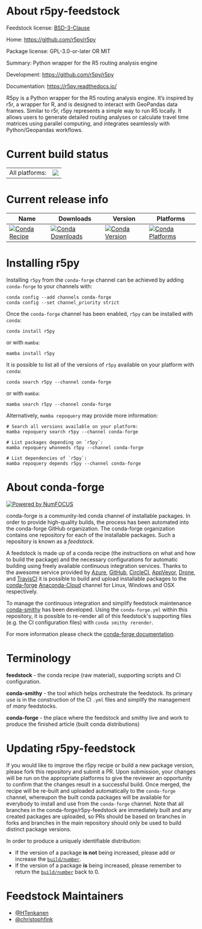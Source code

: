 About r5py-feedstock
====================

Feedstock license: [BSD-3-Clause](https://github.com/conda-forge/r5py-feedstock/blob/main/LICENSE.txt)

Home: https://github.com/r5py/r5py

Package license: GPL-3.0-or-later OR MIT

Summary: Python wrapper for the R5 routing analysis engine

Development: https://github.com/r5py/r5py

Documentation: https://r5py.readthedocs.io/

R5py is a Python wrapper for the R5 routing analysis engine. It’s inspired by r5r, a wrapper for R, and is designed to interact with GeoPandas data frames.
Similar to r5r, r5py represents a simple way to run R5 locally. It allows users to generate detailed routing analyses or calculate
travel time matrices using parallel computing, and integrates seamlessly with Python/Geopandas workflows.


Current build status
====================


<table><tr><td>All platforms:</td>
    <td>
      <a href="https://dev.azure.com/conda-forge/feedstock-builds/_build/latest?definitionId=16189&branchName=main">
        <img src="https://dev.azure.com/conda-forge/feedstock-builds/_apis/build/status/r5py-feedstock?branchName=main">
      </a>
    </td>
  </tr>
</table>

Current release info
====================

| Name | Downloads | Version | Platforms |
| --- | --- | --- | --- |
| [![Conda Recipe](https://img.shields.io/badge/recipe-r5py-green.svg)](https://anaconda.org/conda-forge/r5py) | [![Conda Downloads](https://img.shields.io/conda/dn/conda-forge/r5py.svg)](https://anaconda.org/conda-forge/r5py) | [![Conda Version](https://img.shields.io/conda/vn/conda-forge/r5py.svg)](https://anaconda.org/conda-forge/r5py) | [![Conda Platforms](https://img.shields.io/conda/pn/conda-forge/r5py.svg)](https://anaconda.org/conda-forge/r5py) |

Installing r5py
===============

Installing `r5py` from the `conda-forge` channel can be achieved by adding `conda-forge` to your channels with:

```
conda config --add channels conda-forge
conda config --set channel_priority strict
```

Once the `conda-forge` channel has been enabled, `r5py` can be installed with `conda`:

```
conda install r5py
```

or with `mamba`:

```
mamba install r5py
```

It is possible to list all of the versions of `r5py` available on your platform with `conda`:

```
conda search r5py --channel conda-forge
```

or with `mamba`:

```
mamba search r5py --channel conda-forge
```

Alternatively, `mamba repoquery` may provide more information:

```
# Search all versions available on your platform:
mamba repoquery search r5py --channel conda-forge

# List packages depending on `r5py`:
mamba repoquery whoneeds r5py --channel conda-forge

# List dependencies of `r5py`:
mamba repoquery depends r5py --channel conda-forge
```


About conda-forge
=================

[![Powered by
NumFOCUS](https://img.shields.io/badge/powered%20by-NumFOCUS-orange.svg?style=flat&colorA=E1523D&colorB=007D8A)](https://numfocus.org)

conda-forge is a community-led conda channel of installable packages.
In order to provide high-quality builds, the process has been automated into the
conda-forge GitHub organization. The conda-forge organization contains one repository
for each of the installable packages. Such a repository is known as a *feedstock*.

A feedstock is made up of a conda recipe (the instructions on what and how to build
the package) and the necessary configurations for automatic building using freely
available continuous integration services. Thanks to the awesome service provided by
[Azure](https://azure.microsoft.com/en-us/services/devops/), [GitHub](https://github.com/),
[CircleCI](https://circleci.com/), [AppVeyor](https://www.appveyor.com/),
[Drone](https://cloud.drone.io/welcome), and [TravisCI](https://travis-ci.com/)
it is possible to build and upload installable packages to the
[conda-forge](https://anaconda.org/conda-forge) [Anaconda-Cloud](https://anaconda.org/)
channel for Linux, Windows and OSX respectively.

To manage the continuous integration and simplify feedstock maintenance
[conda-smithy](https://github.com/conda-forge/conda-smithy) has been developed.
Using the ``conda-forge.yml`` within this repository, it is possible to re-render all of
this feedstock's supporting files (e.g. the CI configuration files) with ``conda smithy rerender``.

For more information please check the [conda-forge documentation](https://conda-forge.org/docs/).

Terminology
===========

**feedstock** - the conda recipe (raw material), supporting scripts and CI configuration.

**conda-smithy** - the tool which helps orchestrate the feedstock.
                   Its primary use is in the construction of the CI ``.yml`` files
                   and simplify the management of *many* feedstocks.

**conda-forge** - the place where the feedstock and smithy live and work to
                  produce the finished article (built conda distributions)


Updating r5py-feedstock
=======================

If you would like to improve the r5py recipe or build a new
package version, please fork this repository and submit a PR. Upon submission,
your changes will be run on the appropriate platforms to give the reviewer an
opportunity to confirm that the changes result in a successful build. Once
merged, the recipe will be re-built and uploaded automatically to the
`conda-forge` channel, whereupon the built conda packages will be available for
everybody to install and use from the `conda-forge` channel.
Note that all branches in the conda-forge/r5py-feedstock are
immediately built and any created packages are uploaded, so PRs should be based
on branches in forks and branches in the main repository should only be used to
build distinct package versions.

In order to produce a uniquely identifiable distribution:
 * If the version of a package **is not** being increased, please add or increase
   the [``build/number``](https://docs.conda.io/projects/conda-build/en/latest/resources/define-metadata.html#build-number-and-string).
 * If the version of a package **is** being increased, please remember to return
   the [``build/number``](https://docs.conda.io/projects/conda-build/en/latest/resources/define-metadata.html#build-number-and-string)
   back to 0.

Feedstock Maintainers
=====================

* [@HTenkanen](https://github.com/HTenkanen/)
* [@christophfink](https://github.com/christophfink/)

